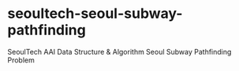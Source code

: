 # seoultech-seoul-subway-pathfinding
SeoulTech AAI Data Structure &amp; Algorithm Seoul Subway Pathfinding Problem
